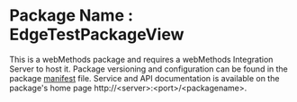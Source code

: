 # Package Name : EdgeTestPackageView
This is a webMethods package and requires a webMethods Integration Server to host it. Package versioning and configuration can be found in the package [manifest](./EdgeTestPackageView/manifest.v3) file. Service and API documentation is available on the package's home page http://&lt;server&gt;:&lt;port&gt;/&lt;packagename>.